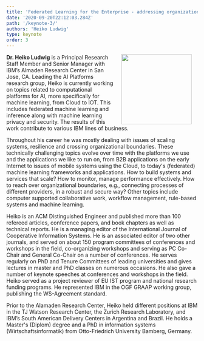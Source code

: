 ```yaml
---
title: 'Federated Learning for the Enterprise - addressing organizational and regulatory boundaries for machine learning'
date: '2020-09-20T22:12:03.284Z'
path: '/keynote-3/'
authors: 'Heiko Ludwig'
type: keynote
order: 3
---
```


<img align="right" width="185" style="margin-left:16px;margin-right:16px" src="https://researcher.watson.ibm.com/researcher/photos/541.jpg">

**Dr. Heiko Ludwig** is a Principal Research Staff Member and Senior Manager with IBM’s Almaden Research Center in San Jose, CA. Leading the AI Platforms research group, Heiko is currently working on topics related to computational platforms for AI, more specifically for machine learning, from Cloud to IOT. This includes federated machine learning and inference along with machine learning privacy and security. The results of this work contribute to various IBM lines of business.

Throughout his career he was mostly dealing with issues of scaling systems, resilience and crossing organizational boundaries. These technically challenging topics evolve over time with the platforms we use and the applications we like to run on, from B2B applications on the early Internet to issues of mobile systems using the Cloud, to today's (federated) machine learning frameworks and applications. How to build systems and services that scale? How to monitor, manage performance effectively. How to reach over organizational boundaries, e.g., connecting processes of different providers, in a robust and secure way? Other topics include computer supported collaborative work, workflow management, rule-based systems and machine learning.

Heiko is an ACM Distinguished Engineer and published more than 100 refereed articles, conference papers, and book chapters as well as technical reports. He is a managing editor of the International Journal of Cooperative Information Systems. He is an associated editor of two other journals, and served on about 150 program committees of conferences and workshops in the field, co-organizing workshops and serving as PC Co-Chair and General Co-Chair on a number of conferences. He serves regularly on PhD and Tenure Committees of leading universities and gives lectures in master and PhD classes on numerous occasions. He also gave a number of keynote speeches at conferences and workshops in the field. Heiko served as a project reviewer of EU IST program and national research funding programs. He represented IBM in the OGF GRAAP working group, publishing the WS-Agreement standard.

Prior to the Alamaden Research Center, Heiko held different positions at IBM in the TJ Watson Research Center, the Zurich Research Laboratory, and IBM’s South American Delivery Centers in Argentina and Brazil. He holds a Master's (Diplom) degree and a PhD in information systems (Wirtschaftsinformatik) from Otto-Friedrich University Bamberg, Germany. 
